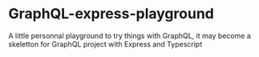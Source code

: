 # GraphQL-express-playground #

A little personnal playground to try things with GraphQL, it may become a skeletton for GraphQL project with Express and Typescript
